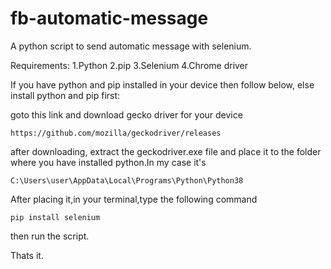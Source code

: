 # fb-automatic-message
A python script to send automatic message with selenium.

Requirements:
1.Python
2.pip
3.Selenium
4.Chrome driver


If you have python and pip installed in your device then follow below, else install python and pip first:

goto this link and download gecko driver for your device

    https://github.com/mozilla/geckodriver/releases

after downloading, extract the geckodriver.exe file and place it to the folder where you have installed python.In my case it's

    C:\Users\user\AppData\Local\Programs\Python\Python38

After placing it,in your terminal,type the following command

    pip install selenium

then run the script.

Thats it.

